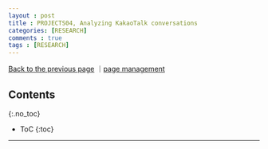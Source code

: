 ```yaml
---
layout : post
title : PROJECTS04, Analyzing KakaoTalk conversations
categories: [RESEARCH]
comments : true
tags : [RESEARCH]
---
```

[Back to the previous page](https://userdyk-github.github.io/Research.html) ｜<a href="https://github.com/userdyk-github/userdyk-github.github.io/blob/master/_posts/RESEARCH/2019-08-13-PROJECT04.md" target="_blank">page management</a> <br>

## Contents
{:.no_toc}

* ToC
{:toc}

<hr class="division1">

